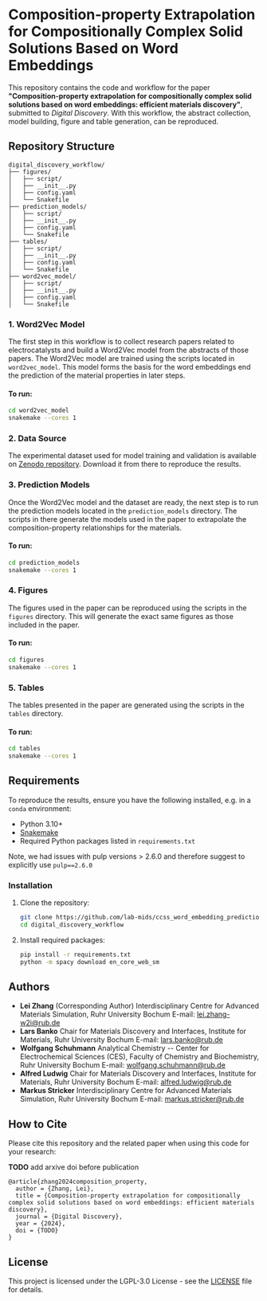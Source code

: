 
# Composition-property Extrapolation for Compositionally Complex Solid Solutions Based on Word Embeddings

This repository contains the code and workflow for the paper **"Composition-property extrapolation for compositionally complex solid solutions based on word embeddings: efficient materials discovery"**, submitted to *Digital Discovery*. With this workflow, the abstract collection, model building, figure and table generation, can be reproduced.

## Repository Structure

```plaintext
digital_discovery_workflow/
├── figures/
│   ├── script/
│   ├── __init__.py
│   ├── config.yaml
│   └── Snakefile
├── prediction_models/
│   ├── script/
│   ├── __init__.py
│   ├── config.yaml
│   └── Snakefile
├── tables/
│   ├── script/
│   ├── __init__.py
│   ├── config.yaml
│   └── Snakefile
├── word2vec_model/
│   ├── script/
│   ├── __init__.py
│   ├── config.yaml
│   └── Snakefile
```

### 1. **Word2Vec Model**

The first step in this workflow is to collect research papers related to electrocatalysts and build a Word2Vec model from the abstracts of those papers. The Word2Vec model are trained using the scripts located in `word2vec_model`. This model forms the basis for the word embeddings end the prediction of the material properties in later steps.

#### To run:
```bash
cd word2vec_model
snakemake --cores 1
```

### 2. **Data Source**

The experimental dataset used for model training and validation is available on [Zenodo repository](https://doi.org/**TODO**). Download it from there to reproduce the results.

### 3. **Prediction Models**

Once the Word2Vec model and the dataset are ready, the next step is to run the prediction models located in the `prediction_models` directory. The scripts in there generate the models used in the paper to extrapolate the composition-property relationships for the materials.

#### To run:
```bash
cd prediction_models
snakemake --cores 1
```

### 4. **Figures**

The figures used in the paper can be reproduced using the scripts in the `figures` directory. This will generate the exact same figures as those included in the paper.

#### To run:
```bash
cd figures
snakemake --cores 1
```

### 5. **Tables**

The tables presented in the paper are generated using the scripts in the `tables` directory.

#### To run:
```bash
cd tables
snakemake --cores 1
```

## Requirements

To reproduce the results, ensure you have the following installed, e.g. in a `conda` environment:

- Python 3.10+
- [Snakemake](https://snakemake.readthedocs.io/)
- Required Python packages listed in `requirements.txt`

Note, we had issues with pulp versions > 2.6.0 and therefore suggest to explicitly use `pulp==2.6.0`

### Installation

1. Clone the repository:
   ```bash
   git clone https://github.com/lab-mids/ccss_word_embedding_prediction.git
   cd digital_discovery_workflow
   ```

2. Install required packages:
   ```bash
   pip install -r requirements.txt
   python -m spacy download en_core_web_sm
   ```

## Authors

- **Lei Zhang** (Corresponding Author)
  Interdisciplinary Centre for Advanced Materials Simulation, Ruhr University Bochum
  E-mail: [lei.zhang-w2i@rub.de](mailto:lei.zhang-w2i@rub.de)
- **Lars Banko**
  Chair for Materials Discovery and Interfaces, Institute for Materials, Ruhr University Bochum
  E-mail: [lars.banko@rub.de](mailto:lars.banko@rub.de)
- **Wolfgang Schuhmann**
  Analytical Chemistry -- Center for Electrochemical Sciences (CES), Faculty of Chemistry and Biochemistry, Ruhr University Bochum
  E-mail: [wolfgang.schuhmann@rub.de](mailto:wolfgang.schuhmann@rub.de)
- **Alfred Ludwig**
  Chair for Materials Discovery and Interfaces, Institute for Materials, Ruhr University Bochum
  E-mail: [alfred.ludwig@rub.de](mailto:alfred.ludwig@rub.de)
- **Markus Stricker**
  Interdisciplinary Centre for Advanced Materials Simulation, Ruhr University Bochum
  E-mail: [markus.stricker@rub.de](mailto:markus.stricker@rub.de)


## How to Cite

Please cite this repository and the related paper when using this code for your research:

**TODO** add arxive doi before publication

```
@article{zhang2024composition_property,
  author = {Zhang, Lei},
  title = {Composition-property extrapolation for compositionally complex solid solutions based on word embeddings: efficient materials discovery},
  journal = {Digital Discovery},
  year = {2024},
  doi = {TODO}
}
```

## License

This project is licensed under the LGPL-3.0 License - see the [LICENSE](LICENSE) file for details.